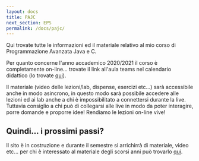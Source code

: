 ```yaml
---
layout: docs
title: PAJC
next_section: EPS
permalink: /docs/pajc/
---
```


Qui trovate tutte le informazioni ed il materiale relativo al mio corso di Programmazione Avanzata Java e C.

Per quanto concerne l'anno accademico 2020/2021 il corso è completamente on-line... trovate il link all'aula teams nel calendario didattico (lo trovate [qui][calendario-didattico]).

Il materiale (video delle lezioni/lab, dispense, esercizi etc...) sarà accessibile anche in modo asincrono, in questo modo sarà possibile accedere alle lezioni ed ai lab anche a chi è impossibilitato a connettersi durante la live. Tuttavia consiglio a chi può di collegarsi alle live in modo da poter interagire, porre domande e proporre idee! Rendiamo le lezioni on-line vive!


[calendario-didattico]: https://calendari.unibs.it/PortaleStudenti/


Quindi... i prossimi passi?
--------------------------

Il sito è in costruzione e durante il semestre si arrichirrà di materiale, video etc... per chi è interessato al materiale degli scorsi anni può trovarlo [qui][pajc-old-site].

[pajc-old-site]: https://www.dropbox.com/sh/3s0ravwk9dk18ud/AAAz26io9Y6gEt4Gyqz0llKRa?dl=0
